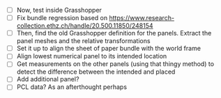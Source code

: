 - [ ] Now, test inside Grasshopper
- [ ] Fix bundle regression based on https://www.research-collection.ethz.ch/handle/20.500.11850/248154
- [ ] Then, find the old Grasshopper definition for the panels. Extract the panel meshes and the relative transformations
- [ ] Set it up to align the sheet of paper bundle with the world frame
- [ ] Align lowest numerical panel to its intended location
- [ ] Get measurements on the other panels (using that thingy method) to detect the difference between the intended and placed
- [ ] Add additional panel?
- [ ] PCL data? As an afterthought perhaps